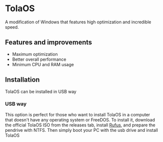 
# TolaOS

A modification of Windows that features high optimization and incredible speed.




## Features and improvements
- Maximum optimization
- Better overall performance
- Minimum CPU and RAM usage
## Installation

TolaOS can be installed in USB way

### USB way
This option is perfect for those who want to install TolaOS in a computer that doesn't have any operating system or FreeDOS.
To install it, download the official TolaOS ISO from the releases tab, install [Rufus](https://rufus.ie), and prepare the pendrive with NTFS.
Then simply boot your PC with the usb drive and install TolaOS
    
